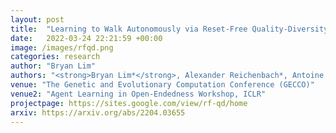 ```yaml
---
layout: post
title:  "Learning to Walk Autonomously via Reset-Free Quality-Diversity"
date:   2022-03-24 22:21:59 +00:00
image: /images/rfqd.png
categories: research
author: "Bryan Lim"
authors: "<strong>Bryan Lim*</strong>, Alexander Reichenbach*, Antoine Cully"
venue: "The Genetic and Evolutionary Computation Conference (GECCO)"
venue2: "Agent Learning in Open-Endedness Workshop, ICLR"
projectpage: https://sites.google.com/view/rf-qd/home
arxiv: https://arxiv.org/abs/2204.03655
---
```

 
